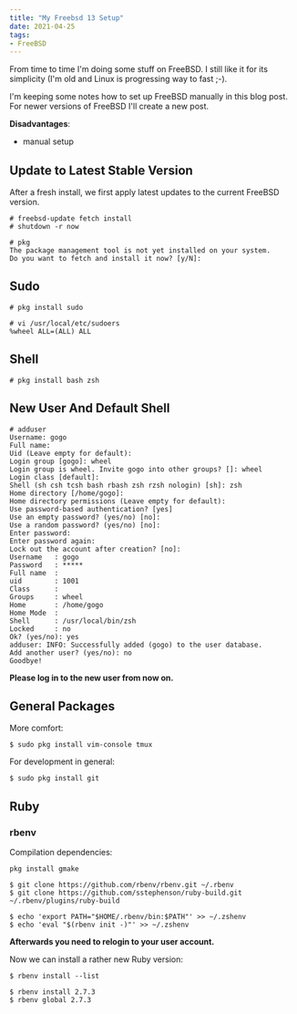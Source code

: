 ```yaml
---
title: "My Freebsd 13 Setup"
date: 2021-04-25
tags:
- FreeBSD
---
```


From time to time I'm doing some stuff on FreeBSD.
I still like it for its simplicity (I'm old and Linux is progressing way to
fast ;-).

I'm keeping some notes how to set up FreeBSD manually in this blog post.
For newer versions of FreeBSD I'll create a new post.

**Disadvantages**:
- manual setup

## Update to Latest Stable Version

After a fresh install, we first apply latest updates to the current FreeBSD
version.

``` shell
# freebsd-update fetch install
# shutdown -r now
```

```shell
# pkg
The package management tool is not yet installed on your system.
Do you want to fetch and install it now? [y/N]:
```

## Sudo

```shell
# pkg install sudo
```

```shell
# vi /usr/local/etc/sudoers
%wheel ALL=(ALL) ALL
```

## Shell

```shell
# pkg install bash zsh
```

## New User And Default Shell

```shell
# adduser
Username: gogo
Full name:
Uid (Leave empty for default):
Login group [gogo]: wheel
Login group is wheel. Invite gogo into other groups? []: wheel
Login class [default]:
Shell (sh csh tcsh bash rbash zsh rzsh nologin) [sh]: zsh
Home directory [/home/gogo]:
Home directory permissions (Leave empty for default):
Use password-based authentication? [yes]
Use an empty password? (yes/no) [no]:
Use a random password? (yes/no) [no]:
Enter password:
Enter password again:
Lock out the account after creation? [no]:
Username   : gogo
Password   : *****
Full name  :
uid        : 1001
Class      :
Groups     : wheel
Home       : /home/gogo
Home Mode  :
Shell      : /usr/local/bin/zsh
Locked     : no
Ok? (yes/no): yes
adduser: INFO: Successfully added (gogo) to the user database.
Add another user? (yes/no): no
Goodbye!
```

**Please log in to the new user from now on.**

## General Packages

More comfort:

```shell
$ sudo pkg install vim-console tmux
```

For development in general:

```shell
$ sudo pkg install git
```

## Ruby

### rbenv

Compilation dependencies:

```shell
pkg install gmake
```

```shell
$ git clone https://github.com/rbenv/rbenv.git ~/.rbenv
$ git clone https://github.com/sstephenson/ruby-build.git ~/.rbenv/plugins/ruby-build
```

```shell
$ echo 'export PATH="$HOME/.rbenv/bin:$PATH"' >> ~/.zshenv
$ echo 'eval "$(rbenv init -)"' >> ~/.zshenv
```

**Afterwards you need to relogin to your user account.**

Now we can install a rather new Ruby version:

```shell
$ rbenv install --list

$ rbenv install 2.7.3
$ rbenv global 2.7.3
```
